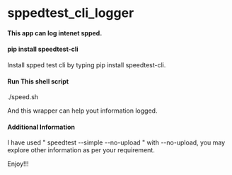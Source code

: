 # sppedtest_cli_logger

#### This app can log intenet spped.

#### pip install speedtest-cli

Install spped test cli by typing pip install speedtest-cli.

#### Run This shell script

./speed.sh

And this wrapper can help yout information logged.

#### Additional Information

I have used  " speedtest --simple --no-upload "  with --no-upload, you may explore other information as per your requirement.

Enjoy!!!
